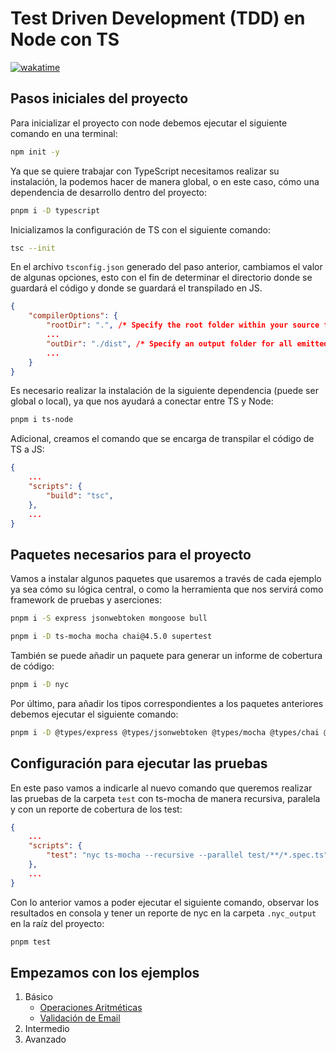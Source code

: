 # Test Driven Development (TDD) en Node con TS

[![wakatime](https://wakatime.com/badge/user/8ef73281-6d0a-4758-af11-fd880ca3009c/project/039b7e37-553d-459b-bbc2-40eeda22e85e.svg?style=for-the-badge)](https://wakatime.com/badge/user/8ef73281-6d0a-4758-af11-fd880ca3009c/project/039b7e37-553d-459b-bbc2-40eeda22e85e)

## Pasos iniciales del proyecto

Para inicializar el proyecto con node debemos ejecutar el siguiente comando en una terminal:

```bash
npm init -y
```

Ya que se quiere trabajar con TypeScript necesitamos realizar su instalación, la podemos hacer de manera global, o en este caso, cómo una dependencia de desarrollo dentro del proyecto:

```bash
pnpm i -D typescript
```

Inicializamos la configuración de TS con el siguiente comando:

```bash
tsc --init
```

En el archivo `tsconfig.json` generado del paso anterior, cambiamos el valor de algunas opciones, esto con el fin de determinar el directorio donde se guardará el código y donde se guardará el transpilado en JS.

```json
{
    "compilerOptions": {
        "rootDir": ".", /* Specify the root folder within your source files. */
        ...
        "outDir": "./dist", /* Specify an output folder for all emitted files. */
        ...
    }
}
```

Es necesario realizar la instalación de la siguiente dependencia (puede ser global o local), ya que nos ayudará a conectar entre TS y Node:

```bash
pnpm i ts-node
```

Adicional, creamos el comando que se encarga de transpilar el código de TS a JS:

```json
{
    ...
    "scripts": {
        "build": "tsc",
    },
    ...
}
```

## Paquetes necesarios para el proyecto

Vamos a instalar algunos paquetes que usaremos a través de cada ejemplo ya sea cómo su lógica central, o como la herramienta que nos servirá como framework de pruebas y aserciones:

```bash
pnpm i -S express jsonwebtoken mongoose bull
```

```bash
pnpm i -D ts-mocha mocha chai@4.5.0 supertest
```

También se puede añadir un paquete para generar un informe de cobertura de código:

```bash
pnpm i -D nyc
```

Por último, para añadir los tipos correspondientes a los paquetes anteriores debemos ejecutar el siguiente comando:

```bash
pnpm i -D @types/express @types/jsonwebtoken @types/mocha @types/chai @types/supertest @types/expect
```

## Configuración para ejecutar las pruebas

En este paso vamos a indicarle al nuevo comando que queremos realizar las pruebas de la carpeta `test` con ts-mocha de manera recursiva, paralela y con un reporte de cobertura de los test:

```json
{
    ...
    "scripts": {
        "test": "nyc ts-mocha --recursive --parallel test/**/*.spec.ts",
    },
    ...
}
```

Con lo anterior vamos a poder ejecutar el siguiente comando, observar los resultados en consola y tener un reporte de nyc en la carpeta `.nyc_output` en la raíz del proyecto:

```bash
pnpm test
```

## Empezamos con los ejemplos

1. Básico
   - [Operaciones Aritméticas](./DOC/BASIC-Arithmetic_Operations.md)
   - [Validación de Email](./DOC/BASIC-Validate_Email.md)
2. Intermedio
3. Avanzado
